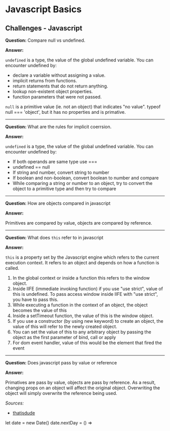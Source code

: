 # Javascript Basics




## Challenges - Javascript



**Question:** Compare null vs undefined.

**Answer:** 

`undefined` is a type, the value of the global undefined variable. You can encounter undefined by:

* declare a variable without assigning a value.
* implicit returns from functions.
* return statements that do not return anything.
* lookup non-existent object properties.
* function parameters that were not passed.

`null` is a primitive value (ie. not an object) that indicates "no value". typeof null === 'object',
but it has no properties and is primative.

-----

**Question:** What are the rules for implicit coerrsion.

**Answer:** 

`undefined` is a type, the value of the global undefined variable. You can encounter undefined by:

* If both operands are same type use ===
* undefined == null
* If string and number, convert string to number
* If boolean and non-boolean, convert boolean to number and compare
* While comparing a string or number to an object, try to convert the object to a primitive type and then try to compare

-----

**Question:** How are objects compared in javascript

**Answer:** 

Primitives are compared by value, objects are compared by reference.


-----

**Question:** What does `this` refer to in javascript

**Answer:** 

`this` is a property set by the Javascript engine which refers to the current execution context. It refers to an object and depends
on how a function is called.

1. In the global context or inside a function this refers to the window object.
2. Inside IIFE (immediate invoking function) if you use "use strict", value of this is undefined. To pass access window inside IIFE with "use strict", you have to pass this.
3. While executing a function in the context of an object, the object becomes the value of this
4. Inside a setTimeout function, the value of this is the window object.
5. If you use a constructor (by using new keyword) to create an object, the value of this will refer to the newly created object.
6. You can set the value of this to any arbitrary object by passing the object as the first parameter of bind, call or apply
7. For dom event handler, value of this would be the element that fired the event

-----

**Question:** Does javascript pass by value or reference

**Answer:** 

Primatives are pass by value, objects are pass by reference. As a result, changing props on an object will affect the original object.
Overwriting the object will simply overwrite the reference being used.



*Sources:*

* [thatjsdude](http://www.thatjsdude.com/interview/js2.html#nullVsUndefined)

let date = new Date()
date.nextDay = () => 
